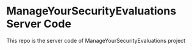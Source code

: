 # ManageYourSecurityEvaluations Server Code

This repo is the server code of ManageYourSecurityEvaluations project
